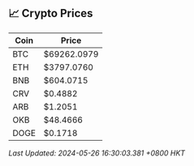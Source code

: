 ## 📈 Crypto Prices

| Coin | Price |
| ---- | ----- |
| BTC | $69262.0979 |
| ETH | $3797.0760 |
| BNB | $604.0715 |
| CRV | $0.4882 |
| ARB | $1.2051 |
| OKB | $48.4666 |
| DOGE | $0.1718 |

_Last Updated: 2024-05-26 16:30:03.381 +0800 HKT_